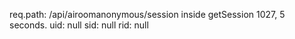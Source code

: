 req.path:  /api/airoomanonymous/session
inside getSession 1027, 5 seconds.
uid:  null
sid:  null
rid:  null


